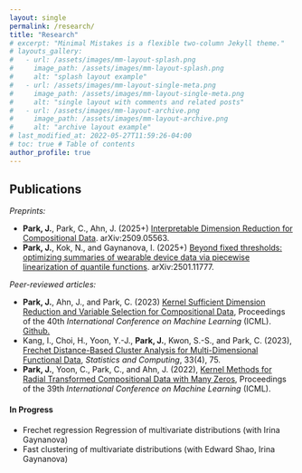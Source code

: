 ```yaml
---
layout: single
permalink: /research/
title: "Research"
# excerpt: "Minimal Mistakes is a flexible two-column Jekyll theme."
# layouts_gallery:
#   - url: /assets/images/mm-layout-splash.png
#     image_path: /assets/images/mm-layout-splash.png
#     alt: "splash layout example"
#   - url: /assets/images/mm-layout-single-meta.png
#     image_path: /assets/images/mm-layout-single-meta.png
#     alt: "single layout with comments and related posts"
#   - url: /assets/images/mm-layout-archive.png
#     image_path: /assets/images/mm-layout-archive.png
#     alt: "archive layout example"
# last_modified_at: 2022-05-27T11:59:26-04:00
# toc: true # Table of contents
author_profile: true
---
```


## Publications

*Preprints:*
- **Park, J.**, Park, C., Ahn, J. (2025+) [Interpretable Dimension Reduction for Compositional Data](https://arxiv.org/abs/2509.05563). arXiv:2509.05563.
- **Park, J.**, Kok, N., and Gaynanova, I. (2025+) [Beyond fixed thresholds: optimizing summaries of wearable device data via piecewise linearization of quantile functions](https://arxiv.org/abs/2501.11777). arXiv:2501.11777.



*Peer-reviewed articles:*
- **Park, J.**, Ahn, J., and Park, C. (2023) [Kernel Sufficient Dimension Reduction and Variable Selection for Compositional Data](https://proceedings.mlr.press/v202/park23a.html), Proceedings of the 40th *International Conference on Machine Learning* (ICML). [Github.](https://github.com/pjywang/KVS-CoDa)
- Kang, I.,  Choi, H., Yoon, Y.-J., **Park, J.**, Kwon, S.-S., and Park, C. (2023), [Frechet Distance-Based Cluster Analysis for Multi-Dimensional Functional Data](https://doi.org/10.1007/s11222-023-10237-z), *Statistics and Computing*, 33(4), 75.
- **Park, J.**, Yoon, C., Park, C., and Ahn, J. (2022), [Kernel Methods for Radial Transformed Compositional Data with Many Zeros](https://proceedings.mlr.press/v162/park22d.html), Proceedings of the 39th *International Conference on Machine Learning* (ICML).

#### In Progress
- Frechet regression Regression of multivariate distributions (with Irina Gaynanova)
- Fast clustering of multivariate distributions (with Edward Shao, Irina Gaynanova)